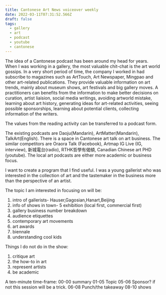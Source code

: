 ```yaml
---
title: Cantonese Art News voiceover weekly
date: 2022-03-11T07:31:52.566Z
draft: false
tags:
  - gallery
  - art
  - podcast
  - youtube
  - cantonese
---
```

The idea of a Cantonese podcast has been around my head for years.  When I was working in a gallery, the most valuable chit-chat is the art world gossips. In a very short period of time, the company I worked in had subscribe to magazines such as ArtTouch, Art Newspaper, Mingpao and other art-related publications.  They provide valuable information on art trends, mainly about museum shows, art festivals and big gallery moves. A practitioners can benefits from the information to make better decisions on curation, artist liaision, social media writings, avoiding artworld mistake, learning about art history, generating ideas for art-related activities, seeing possible sponsorships, learning about potential clients, collecting information of the writers.  

The values from the reading activity can be transferred to a podcast form.

The existing podcasts are Daoju(Mandarin), ArtMatter(Mandarin), TalkArt(English).  There is a space in Cantonese art talk on art business. The similar competitors are Oraora Talk (Facebook), Artmap IG Live (IG, interview), 新城電台(radio), RTHK哲學有偈傾, Canadian Chinese art PHD (youtube). The local art podcasts are either more academic or business focus.

I want to create a program that I find useful.  I was a young gallerist who was interested in the collection of art and the tastemaker in the business more than the perspective of an artist. 

The topic I am interested in focusing on will be:
1. intro of gallerists- Hauser,Gagosian,Hanart,Beijing
2. info of shows in town- 5 exhibition (local first, commercial first)
3. gallery business number breakdown
4. audience etiquettes
5. contemporary art movements
6. art awards
7. biennale
8. understanding cool kids

Things I do not do in the show:
1. critique art
2. the how-to in art
3. represent artists
4. be academic

A ten-minute time-frame:
00-00 summary
01-05 Topic
05-06 Sponsor? if not this session will be a trick.
06-08 Punch/the takeaway
08-10 shows
